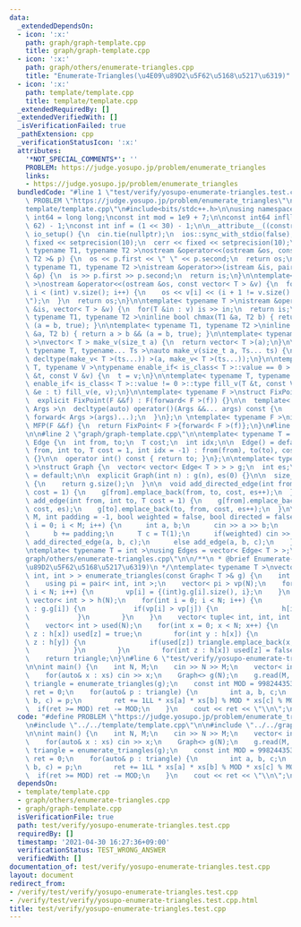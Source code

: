```yaml
---
data:
  _extendedDependsOn:
  - icon: ':x:'
    path: graph/graph-template.cpp
    title: graph/graph-template.cpp
  - icon: ':x:'
    path: graph/others/enumerate-triangles.cpp
    title: "Enumerate-Triangles(\u4E09\u89D2\u5F62\u5168\u5217\u6319)"
  - icon: ':x:'
    path: template/template.cpp
    title: template/template.cpp
  _extendedRequiredBy: []
  _extendedVerifiedWith: []
  _isVerificationFailed: true
  _pathExtension: cpp
  _verificationStatusIcon: ':x:'
  attributes:
    '*NOT_SPECIAL_COMMENTS*': ''
    PROBLEM: https://judge.yosupo.jp/problem/enumerate_triangles
    links:
    - https://judge.yosupo.jp/problem/enumerate_triangles
  bundledCode: "#line 1 \"test/verify/yosupo-enumerate-triangles.test.cpp\"\n#define\
    \ PROBLEM \"https://judge.yosupo.jp/problem/enumerate_triangles\"\n\n#line 1 \"\
    template/template.cpp\"\n#include<bits/stdc++.h>\n\nusing namespace std;\n\nusing\
    \ int64 = long long;\nconst int mod = 1e9 + 7;\n\nconst int64 infll = (1LL <<\
    \ 62) - 1;\nconst int inf = (1 << 30) - 1;\n\n__attribute__((constructor))\nvoid\
    \ io_setup() {\n  cin.tie(nullptr);\n  ios::sync_with_stdio(false);\n  cout <<\
    \ fixed << setprecision(10);\n  cerr << fixed << setprecision(10);\n}\n\ntemplate<\
    \ typename T1, typename T2 >\nostream &operator<<(ostream &os, const pair< T1,\
    \ T2 >& p) {\n  os << p.first << \" \" << p.second;\n  return os;\n}\n\ntemplate<\
    \ typename T1, typename T2 >\nistream &operator>>(istream &is, pair< T1, T2 >\
    \ &p) {\n  is >> p.first >> p.second;\n  return is;\n}\n\ntemplate< typename T\
    \ >\nostream &operator<<(ostream &os, const vector< T > &v) {\n  for(int i = 0;\
    \ i < (int) v.size(); i++) {\n    os << v[i] << (i + 1 != v.size() ? \" \" : \"\
    \");\n  }\n  return os;\n}\n\ntemplate< typename T >\nistream &operator>>(istream\
    \ &is, vector< T > &v) {\n  for(T &in : v) is >> in;\n  return is;\n}\n\ntemplate<\
    \ typename T1, typename T2 >\ninline bool chmax(T1 &a, T2 b) { return a < b &&\
    \ (a = b, true); }\n\ntemplate< typename T1, typename T2 >\ninline bool chmin(T1\
    \ &a, T2 b) { return a > b && (a = b, true); }\n\ntemplate< typename T = int64\
    \ >\nvector< T > make_v(size_t a) {\n  return vector< T >(a);\n}\n\ntemplate<\
    \ typename T, typename... Ts >\nauto make_v(size_t a, Ts... ts) {\n  return vector<\
    \ decltype(make_v< T >(ts...)) >(a, make_v< T >(ts...));\n}\n\ntemplate< typename\
    \ T, typename V >\ntypename enable_if< is_class< T >::value == 0 >::type fill_v(T\
    \ &t, const V &v) {\n  t = v;\n}\n\ntemplate< typename T, typename V >\ntypename\
    \ enable_if< is_class< T >::value != 0 >::type fill_v(T &t, const V &v) {\n  for(auto\
    \ &e : t) fill_v(e, v);\n}\n\ntemplate< typename F >\nstruct FixPoint : F {\n\
    \  explicit FixPoint(F &&f) : F(forward< F >(f)) {}\n\n  template< typename...\
    \ Args >\n  decltype(auto) operator()(Args &&... args) const {\n    return F::operator()(*this,\
    \ forward< Args >(args)...);\n  }\n};\n \ntemplate< typename F >\ninline decltype(auto)\
    \ MFP(F &&f) {\n  return FixPoint< F >{forward< F >(f)};\n}\n#line 4 \"test/verify/yosupo-enumerate-triangles.test.cpp\"\
    \n\n#line 2 \"graph/graph-template.cpp\"\n\ntemplate< typename T = int >\nstruct\
    \ Edge {\n  int from, to;\n  T cost;\n  int idx;\n\n  Edge() = default;\n\n  Edge(int\
    \ from, int to, T cost = 1, int idx = -1) : from(from), to(to), cost(cost), idx(idx)\
    \ {}\n\n  operator int() const { return to; }\n};\n\ntemplate< typename T = int\
    \ >\nstruct Graph {\n  vector< vector< Edge< T > > > g;\n  int es;\n\n  Graph()\
    \ = default;\n\n  explicit Graph(int n) : g(n), es(0) {}\n\n  size_t size() const\
    \ {\n    return g.size();\n  }\n\n  void add_directed_edge(int from, int to, T\
    \ cost = 1) {\n    g[from].emplace_back(from, to, cost, es++);\n  }\n\n  void\
    \ add_edge(int from, int to, T cost = 1) {\n    g[from].emplace_back(from, to,\
    \ cost, es);\n    g[to].emplace_back(to, from, cost, es++);\n  }\n\n  void read(int\
    \ M, int padding = -1, bool weighted = false, bool directed = false) {\n    for(int\
    \ i = 0; i < M; i++) {\n      int a, b;\n      cin >> a >> b;\n      a += padding;\n\
    \      b += padding;\n      T c = T(1);\n      if(weighted) cin >> c;\n      if(directed)\
    \ add_directed_edge(a, b, c);\n      else add_edge(a, b, c);\n    }\n  }\n};\n\
    \ntemplate< typename T = int >\nusing Edges = vector< Edge< T > >;\n#line 2 \"\
    graph/others/enumerate-triangles.cpp\"\n\n/**\n * @brief Enumerate-Triangles(\u4E09\
    \u89D2\u5F62\u5168\u5217\u6319)\n */\ntemplate< typename T >\nvector< tuple< int,\
    \ int, int > > enumerate_triangles(const Graph< T >& g) {\n    int N = (int)g.size();\n\
    \    using pi = pair< int, int >;\n    vector< pi > vp(N);\n    for(int i = 0;\
    \ i < N; i++) {\n        vp[i] = {(int)g.g[i].size(), i};\n    }\n    vector<\
    \ vector< int > > h(N);\n    for(int i = 0; i < N; i++) {\n        for(auto& j\
    \ : g.g[i]) {\n            if(vp[i] > vp[j]) {\n                h[i].emplace_back(j);\n\
    \            }\n        }\n    }\n    vector< tuple< int, int, int > > triangle;\n\
    \    vector< int > used(N);\n    for(int x = 0; x < N; x++) {\n        for(int\
    \ z : h[x]) used[z] = true;\n        for(int y : h[x]) {\n            for(int\
    \ z : h[y]) {\n                if(used[z]) triangle.emplace_back(x, y, z);\n \
    \           }\n        }\n        for(int z : h[x]) used[z] = false;\n    }\n\n\
    \    return triangle;\n}\n#line 6 \"test/verify/yosupo-enumerate-triangles.test.cpp\"\
    \n\nint main() {\n    int N, M;\n    cin >> N >> M;\n    vector< int > xs(N);\n\
    \    for(auto& x : xs) cin >> x;\n    Graph<> g(N);\n    g.read(M, 0);\n    auto\
    \ triangle = enumerate_triangles(g);\n    const int MOD = 998244353;\n    int\
    \ ret = 0;\n    for(auto& p : triangle) {\n        int a, b, c;\n        tie(a,\
    \ b, c) = p;\n        ret += 1LL * xs[a] * xs[b] % MOD * xs[c] % MOD;\n      \
    \  if(ret >= MOD) ret -= MOD;\n    }\n    cout << ret << \"\\n\";\n}\n"
  code: "#define PROBLEM \"https://judge.yosupo.jp/problem/enumerate_triangles\"\n\
    \n#include \"../../template/template.cpp\"\n\n#include \"../../graph/others/enumerate-triangles.cpp\"\
    \n\nint main() {\n    int N, M;\n    cin >> N >> M;\n    vector< int > xs(N);\n\
    \    for(auto& x : xs) cin >> x;\n    Graph<> g(N);\n    g.read(M, 0);\n    auto\
    \ triangle = enumerate_triangles(g);\n    const int MOD = 998244353;\n    int\
    \ ret = 0;\n    for(auto& p : triangle) {\n        int a, b, c;\n        tie(a,\
    \ b, c) = p;\n        ret += 1LL * xs[a] * xs[b] % MOD * xs[c] % MOD;\n      \
    \  if(ret >= MOD) ret -= MOD;\n    }\n    cout << ret << \"\\n\";\n}\n"
  dependsOn:
  - template/template.cpp
  - graph/others/enumerate-triangles.cpp
  - graph/graph-template.cpp
  isVerificationFile: true
  path: test/verify/yosupo-enumerate-triangles.test.cpp
  requiredBy: []
  timestamp: '2021-04-30 16:27:36+09:00'
  verificationStatus: TEST_WRONG_ANSWER
  verifiedWith: []
documentation_of: test/verify/yosupo-enumerate-triangles.test.cpp
layout: document
redirect_from:
- /verify/test/verify/yosupo-enumerate-triangles.test.cpp
- /verify/test/verify/yosupo-enumerate-triangles.test.cpp.html
title: test/verify/yosupo-enumerate-triangles.test.cpp
---
```

